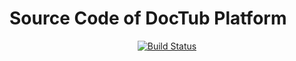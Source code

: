 # Source Code of DocTub Platform

<p align="center"><a href="https://travis-ci.org/doctub/platform"><img src="https://travis-ci.org/doctub/platform.svg" alt="Build Status"></a></p>
